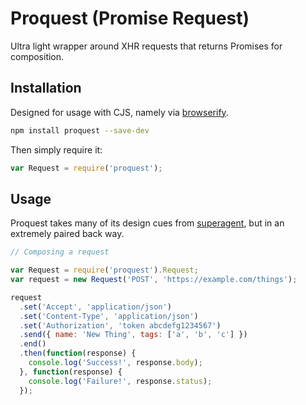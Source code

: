 # Proquest (Promise Request)

Ultra light wrapper around XHR requests that returns Promises for composition.

## Installation

Designed for usage with CJS, namely via [browserify](http://browserify.org/).

```bash
npm install proquest --save-dev
```

Then simply require it:

```javascript
var Request = require('proquest');
```

## Usage

Proquest takes many of its design cues from [superagent](superagent), but in an
extremely paired back way.

```javascript
// Composing a request

var Request = require('proquest').Request;
var request = new Request('POST', 'https://example.com/things');

request
  .set('Accept', 'application/json')
  .set('Content-Type', 'application/json')
  .set('Authorization', 'token abcdefg1234567')
  .send({ name: 'New Thing', tags: ['a', 'b', 'c'] })
  .end()
  .then(function(response) {
    console.log('Success!', response.body);
  }, function(response) {
    console.log('Failure!', response.status);
  });
```

[superagent]: http://visionmedia.github.io/superagent/
